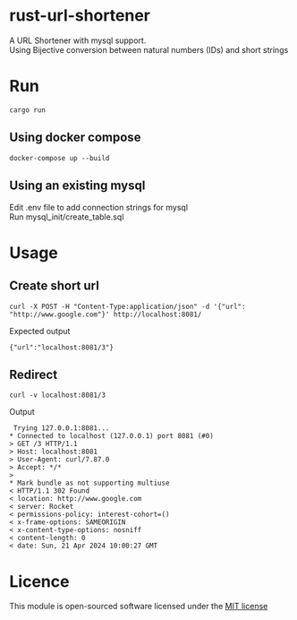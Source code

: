 # rust-url-shortener
A URL Shortener with mysql support.  
Using Bijective conversion between natural numbers (IDs) and short strings

# Run
```
cargo run
```

## Using docker compose
```
docker-compose up --build
```
## Using an existing mysql

Edit .env file to add connection strings for mysql  
Run mysql_init/create_table.sql  

# Usage

## Create short url
```
curl -X POST -H "Content-Type:application/json" -d '{"url": "http://www.google.com"}' http://localhost:8081/
```
Expected output  
```
{"url":"localhost:8081/3"}
```

## Redirect
```
curl -v localhost:8081/3
```
Output  
```
 Trying 127.0.0.1:8081...
* Connected to localhost (127.0.0.1) port 8081 (#0)
> GET /3 HTTP/1.1
> Host: localhost:8081
> User-Agent: curl/7.87.0
> Accept: */*
>
* Mark bundle as not supporting multiuse
< HTTP/1.1 302 Found
< location: http://www.google.com
< server: Rocket
< permissions-policy: interest-cohort=()
< x-frame-options: SAMEORIGIN
< x-content-type-options: nosniff
< content-length: 0
< date: Sun, 21 Apr 2024 10:00:27 GMT
```

# Licence 
This module is open-sourced software licensed under the [MIT license](http://opensource.org/licenses/MIT)
